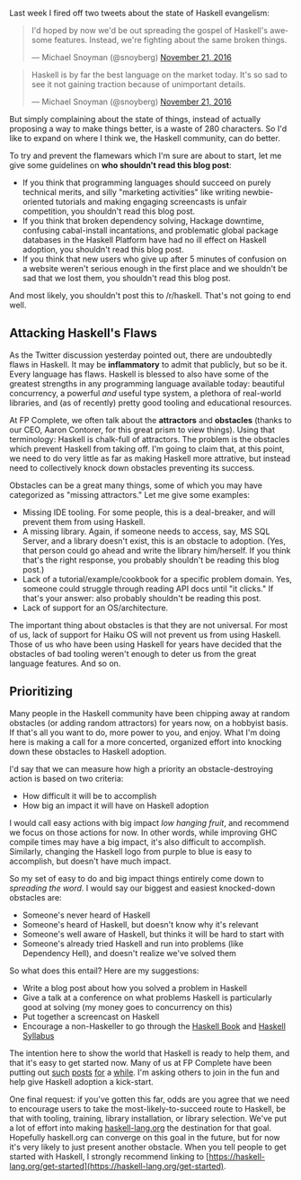 Last week I fired off two tweets about the state of Haskell evangelism:

<blockquote class="twitter-tweet" data-lang="en"><p lang="en" dir="ltr">I&#39;d hoped by now we&#39;d be out spreading the gospel of Haskell&#39;s awesome features. Instead, we&#39;re fighting about the same broken things.</p>&mdash; Michael Snoyman (@snoyberg) <a href="https://twitter.com/snoyberg/status/800585540177432576">November 21, 2016</a></blockquote>
<blockquote class="twitter-tweet" data-conversation="none" data-lang="en"><p lang="en" dir="ltr">Haskell is by far the best language on the market today. It&#39;s so sad to see it not gaining traction because of unimportant details.</p>&mdash; Michael Snoyman (@snoyberg) <a href="https://twitter.com/snoyberg/status/800586069863301120">November 21, 2016</a></blockquote>
<script async src="//platform.twitter.com/widgets.js" charset="utf-8"></script>

But simply complaining about the state of things, instead of actually
proposing a way to make things better, is a waste of 280
characters. So I'd like to expand on where I think we, the Haskell
community, can do better.

To try and prevent the flamewars which I'm sure are about to start,
let me give some guidelines on __who shouldn't read this blog post__:

* If you think that programming languages should succeed on purely
  technical merits, and silly "marketing activities" like writing
  newbie-oriented tutorials and making engaging screencasts is unfair
  competition, you shouldn't read this blog post.
* If you think that broken dependency solving, Hackage downtime,
  confusing cabal-install incantations, and problematic global package
  databases in the Haskell Platform have had no ill effect on Haskell
  adoption, you shouldn't read this blog post.
* If you think that new users who give up after 5 minutes of confusion
  on a website weren't serious enough in the first place and we
  shouldn't be sad that we lost them, you shouldn't read this blog
  post.

And most likely, you shouldn't post this to /r/haskell. That's not
going to end well.

## Attacking Haskell's Flaws

As the Twitter discussion yesterday pointed out, there are undoubtedly
flaws in Haskell. It may be __inflammatory__ to admit that publicly,
but so be it. Every language has flaws. Haskell is blessed to also
have some of the greatest strengths in any programming language
available today: beautiful concurrency, a powerful _and_ useful type
system, a plethora of real-world libraries, and (as of recently)
pretty good tooling and educational resources.

At FP Complete, we often talk about the __attractors__ and
__obstacles__ (thanks to our CEO, Aaron Contorer, for this great prism
to view things). Using that terminology: Haskell is chalk-full of
attractors. The problem is the obstacles which prevent Haskell from
taking off. I'm going to claim that, at this point, we need to do very
little as far as making Haskell more attrative, but instead need to
collectively knock down obstacles preventing its success.

Obstacles can be a great many things, some of which you may have
categorized as "missing attractors." Let me give some examples:

* Missing IDE tooling. For some people, this is a deal-breaker, and
  will prevent them from using Haskell.
* A missing library. Again, if someone needs to access, say, MS SQL
  Server, and a library doesn't exist, this is an obstacle to
  adoption. (Yes, that person could go ahead and write the library
  him/herself. If you think that's the right response, you probably
  shouldn't be reading this blog post.)
* Lack of a tutorial/example/cookbook for a specific problem
  domain. Yes, someone could struggle through reading API docs until
  "it clicks." If that's your answer: also probably shouldn't be
  reading this post.
* Lack of support for an OS/architecture.

The important thing about obstacles is that they are not
universal. For most of us, lack of support for Haiku OS will not
prevent us from using Haskell. Those of us who have been using Haskell
for years have decided that the obstacles of bad tooling weren't
enough to deter us from the great language features. And so on.

## Prioritizing

Many people in the Haskell community have been chipping away at random
obstacles (or adding random attractors) for years now, on a hobbyist
basis. If that's all you want to do, more power to you, and
enjoy. What I'm doing here is making a call for a more concerted,
organized effort into knocking down these obstacles to Haskell
adoption.

I'd say that we can measure how high a priority an obstacle-destroying
action is based on two criteria:

* How difficult it will be to accomplish
* How big an impact it will have on Haskell adoption

I would call easy actions with big impact _low hanging fruit_, and
recommend we focus on those actions for now. In other words, while
improving GHC compile times may have a big impact, it's also difficult
to accomplish. Similarly, changing the Haskell logo from purple to
blue is easy to accomplish, but doesn't have much impact.

So my set of easy to do and big impact things entirely come down to
*spreading the word*. I would say our biggest and easiest knocked-down
obstacles are:

* Someone's never heard of Haskell
* Someone's heard of Haskell, but doesn't know why it's relevant
* Someone's well aware of Haskell, but thinks it will be hard to start
  with
* Someone's already tried Haskell and run into problems (like
  Dependency Hell), and doesn't realize we've solved them

So what does this entail? Here are my suggestions:

* Write a blog post about how you solved a problem in Haskell
* Give a talk at a conference on what problems Haskell is particularly
  good at solving (my money goes to concurrency on this)
* Put together a screencast on Haskell
* Encourage a non-Haskeller to go through the
  [Haskell Book](http://haskellbook.com/) and
  [Haskell Syllabus](https://www.fpcomplete.com/haskell-syllabus)

The intention here to show the world that Haskell is ready to help
them, and that it's easy to get started now. Many of us at FP Complete
have been putting out
[such](https://www.fpcomplete.com/blog/2016/11/comparative-concurrency-with-haskell)
[posts](https://www.fpcomplete.com/blog/2016/10/static-compilation-with-stack)
[for](https://www.fpcomplete.com/blog/2016/09/practical-haskell-simple-file-mirror-1)
a
[while](https://www.fpcomplete.com/blog/2016/08/bitrot-free-scripts). I'm
asking others to join in the fun and help give Haskell adoption a
kick-start.

One final request: if you've gotten this far, odds are you agree that
we need to encourage users to take the most-likely-to-succeed route to
Haskell, be that with tooling, training, library installation, or
library selection. We've put a lot of effort into making
[haskell-lang.org](https://haskell-lang.org) the destination for that
goal. Hopefully haskell.org can converge on this goal in the future,
but for now it's very likely to just present another obstacle. When
you tell people to get started with Haskell, I strongly recommend
linking to
[https://haskell-lang.org/get-started](https://haskell-lang.org/get-started).
